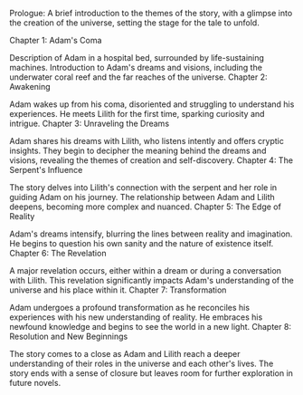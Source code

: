 Prologue: A brief introduction to the themes of the story, with a glimpse into the creation of the universe, setting the stage for the tale to unfold.

Chapter 1: Adam's Coma

Description of Adam in a hospital bed, surrounded by life-sustaining machines.
Introduction to Adam's dreams and visions, including the underwater coral reef and the far reaches of the universe.
Chapter 2: Awakening

Adam wakes up from his coma, disoriented and struggling to understand his experiences.
He meets Lilith for the first time, sparking curiosity and intrigue.
Chapter 3: Unraveling the Dreams

Adam shares his dreams with Lilith, who listens intently and offers cryptic insights.
They begin to decipher the meaning behind the dreams and visions, revealing the themes of creation and self-discovery.
Chapter 4: The Serpent's Influence

The story delves into Lilith's connection with the serpent and her role in guiding Adam on his journey.
The relationship between Adam and Lilith deepens, becoming more complex and nuanced.
Chapter 5: The Edge of Reality

Adam's dreams intensify, blurring the lines between reality and imagination.
He begins to question his own sanity and the nature of existence itself.
Chapter 6: The Revelation

A major revelation occurs, either within a dream or during a conversation with Lilith.
This revelation significantly impacts Adam's understanding of the universe and his place within it.
Chapter 7: Transformation

Adam undergoes a profound transformation as he reconciles his experiences with his new understanding of reality.
He embraces his newfound knowledge and begins to see the world in a new light.
Chapter 8: Resolution and New Beginnings

The story comes to a close as Adam and Lilith reach a deeper understanding of their roles in the universe and each other's lives.
The story ends with a sense of closure but leaves room for further exploration in future novels.
